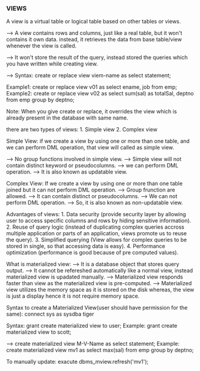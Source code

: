 ### VIEWS

A view is a virtual table or logical table based on other tables or views.

--> A view contains rows and columns, just like a real table, but it won't contains it own data.  instead, it retrieves the data from base table/view whenever the view is called.

--> It won't store the result of the query, instead stored the queries which you have written while creating view.

--> Syntax: create or replace view viem-name as select statement;

Example1: create or replace view v01 as select ename, job from emp;
Example2: create or replace view v02 as select sum(sal) as totalSal, deptno from emp group by deptno;


Note: When you give create or replace, it overrides the view which is already present in the database with same name.

there are two types of views:
        1. Simple view
        2. Complex view

Simple View: 
    if we create a view by using one or more than one table, and we can perform DML operation, that view will called as simple view.

--> No group functions involved in simple view.
--> Simple view will not contain distinct keyword or pseudocolumns.
--> we can perform DML operation.
--> It is also  known as updatable view.

Complex View:
    If we create a view by using one or more than one table joined but it can not perform DML operation.
--> Group frunction are allowed.
--> It can contain distinct or pseudocolumns.
--> We can not perform DML operation.
--> So, it is also known as non-updatable view.


Advantages of views:
    1. Data security (provide security layer by allowing user to access specific columns and rows by hiding sensitive information).
    2. Reuse of query logic (instead of duplicating complex queries accross multiple application or parts of an application, views promote us to reuse the query).
    3. Simplified querying (View allows for complex queries to be stored in single, so that accessing data is easy).
    4. Performance optimization (performance is good because of pre computed values).

What is materialized view: 
--> It is a database object that stores query output.
--> It cannot be refereshed automatically like a normal view, instead materialized view is upadated manually.
--> Materialized view responds faster than view as the materialized view is pre-computed.
--> Materialized view utilizes the memory space as it is stored on the disk whereas, the view is just a display hence it is not require memory space.

Syntax to create a Materialized View(user should have permission for the same):
connect
sys as sysdba
tiger

Syntax: grant create materialized view to user;
Example: grant create materialized view to scott;


--> create materialized view M-V-Name as select statement;
Example: create materialized view mv1 as select max(sal) from emp group by deptno;


To manually update:
    exacute dbms_mview.refresh('mv1');